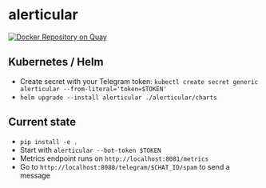 # alerticular

[![Docker Repository on Quay](https://quay.io/repository/ekeih/alerticular/status "Docker Repository on Quay")](https://quay.io/repository/ekeih/alerticular)

## Kubernetes / Helm

- Create secret with your Telegram token: `kubectl create secret generic alerticular --from-literal='token=$TOKEN'`
- `helm upgrade --install alerticular ./alerticular/charts`

## Current state

- `pip install -e .`
- Start with `alerticular --bot-token $TOKEN`
- Metrics endpoint runs on `http://localhost:8081/metrics`
- Go to `http://localhost:8080/telegram/$CHAT_ID/spam` to send a message
